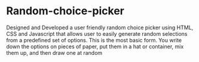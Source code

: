 # Random-choice-picker
Designed and Developed a user friendly random choice picker using HTML, CSS and Javascript that allows user to easily generate random selections from a predefined set of options.
This is the most basic form. You write down the options on pieces of paper, put them in a hat or container, mix them up, and then draw one at random
